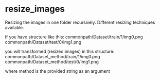 # resize_images
Resizing the images in one folder recursively. Different resizing techniques available.

If you have structure like this:
commonpath/Dataset/train/1/img0.png
commonpath/Dataset/test/0/img1.png

you will transformed (resized images) in this structure:
commonpath/Dataset_method/train/1/img0.png
commonpath/Dataset_method/test/0/img1.png

where method is the provided string as an argument
